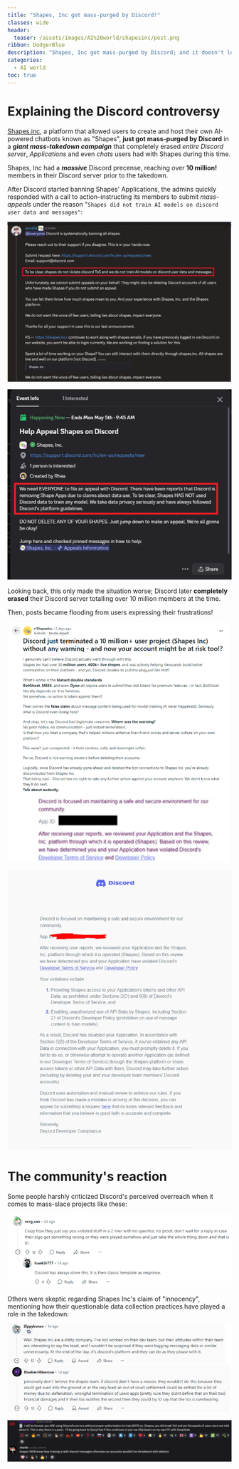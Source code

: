 ```yaml
---
title: "Shapes, Inc got mass-purged by Discord!"
classes: wide
header:
  teaser: /assets/images/AI%20world/shapesinc/post.png
ribbon: DodgerBlue
description: "Shapes, Inc got mass-purged by Discord; and it doesn't look good (Quick rundown)."
categories:
  - AI world
toc: true
---
```


# Explaining the Discord controversy

[Shapes.inc](https://shapes.inc/), a platform that allowed users to create and host their own AI-powered chatbots known as "Shapes", **just got mass-purged by Discord** in a ***giant mass-takedown campaign*** that completely erased *entire Discord server*, *Applications* and even *chats* users had with Shapes during this time.

Shapes, Inc had a ***massive*** Discord precense, reaching over **10 million!** members in their Discord server prior to the takedown.


After Discord started banning Shapes' Applications, the admins quickly responded with a  call to action–instructing its members to submit *mass-appeals* under the reason "`Shapes did not train AI models on discord user data and messages"`:

![Call to action](/assets/images/AI%20world/shapesinc/announcement.png)

![Shapes application termination](/assets/images/AI%20world/shapesinc/termination1.png)

Looking back, this only made the situation worse; Discord later **completely erased** their Discord server totalling over 10 million members at the time.

Then, posts became flooding from users expressing their frustrations!


![Shapes application termination](/assets/images/AI%20world/shapesinc/post.png)


![Shapes application termination](/assets/images/AI%20world/shapesinc/termination.png)





# The community's reaction

Some people harshly criticized Discord's perceived overreach when it comes to mass-slace projects like these:

![Reddit comment criticizing Discord over the takedown](/assets/images/AI%20world/shapesinc/comment.png)

Others were skeptic regarding Shapes Inc's claim of "innocency", mentioning how their questionable data collection practices have played a role in the takedown:

![Reddit comment defending Discord's actions](/assets/images/AI%20world/shapesinc/defend.png)


![Reddit comment defending Discord's actions](/assets/images/AI%20world/shapesinc/defend1.png)


